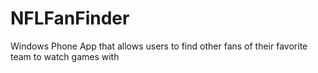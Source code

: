 # NFLFanFinder
Windows Phone App that allows users to find other fans of their favorite team to watch games with
